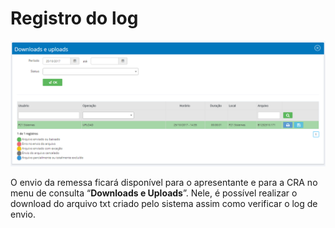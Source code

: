 # Registro do log

![](<../../../../.gitbook/assets/image (5) (1).png>)

O envio da remessa ficará disponível para o apresentante e para a CRA no menu de consulta “**Downloads e Uploads**”. Nele, é possível realizar o download do arquivo txt criado pelo sistema assim como verificar o log de envio.
